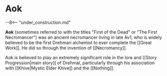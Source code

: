 # Aok

--8<-- "under_construction.md"

**Aok** (sometimes referred to with the titles "First of the Dead" or "The First Necromancer") was an ancient necromancer living in late Av1, who is widely believed to be the first Drehmari alchemist to ever complete the [[Great Work]]. He did so through the invention of [[Necromancy]].

Aok is believed to play an extremely significant role in the lore and [[Story Progression|main story]] of Drehmal, particularly through his association with [[Khive|Mystic Elder Khive]] and the [[Nothing]].
